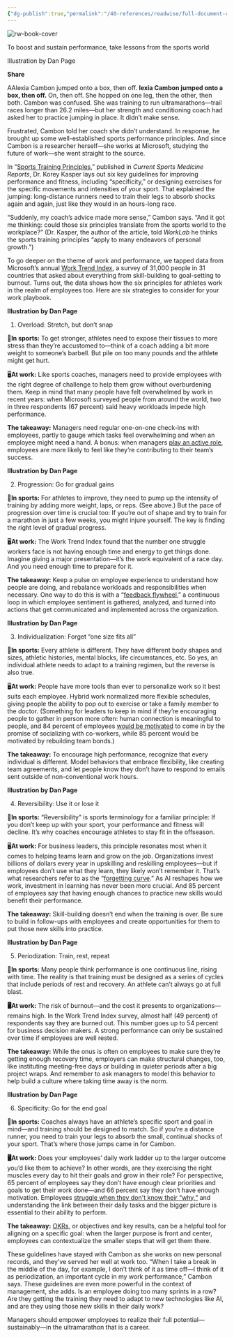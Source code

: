 ```yaml
---
{"dg-publish":true,"permalink":"/40-references/readwise/full-document-contents/six-principles-for-athletes-that-work-for-work-too/","tags":["rw/articles"]}
---
```


![rw-book-cover](https://images.ctfassets.net/y8fb0rhks3b3/6fk6FabOFiXWF8eU4mQ55E/ac410eeb3ccb25b3d53f7a528b25be55/hero_desktop_1920x1080.png)

To boost and sustain performance, take lessons from the sports world

Illustration by Dan Page

**Share**

AAlexia Cambon jumped onto a box, then off. **lexia Cambon jumped onto a box, then off.** On, then off. She hopped on one leg, then the other, then both. Cambon was confused. She was training to run ultramarathons—trail races longer than 26.2 miles—but her strength and conditioning coach had asked her to practice jumping in place. It didn’t make sense.

Frustrated, Cambon told her coach she didn’t understand. In response, he brought up some well-established sports performance principles. And since Cambon is a researcher herself—she works at Microsoft, studying the future of work—she went straight to the source.

In “[Sports Training Principles](https://journals.lww.com/acsm-csmr/fulltext/2019/04000/sports_training_principles.2.aspx),” published in *Current Sports Medicine Reports*, Dr. Korey Kasper lays out six key guidelines for improving performance and fitness, including “specificity,” or designing exercises for the specific movements and intensities of your sport. That explained the jumping: long-distance runners need to train their legs to absorb shocks again and again, just like they would in an hours-long race.

“Suddenly, my coach’s advice made more sense,” Cambon says. “And it got me thinking: could those six principles translate from the sports world to the workplace?” (Dr. Kasper, the author of the article, told *WorkLab* he thinks the sports training principles “apply to many endeavors of personal growth.”)

To go deeper on the theme of work and performance, we tapped data from Microsoft’s annual [Work Trend Index](https://www.microsoft.com/en-us/worklab/work-trend-index/will-ai-fix-work), a survey of 31,000 people in 31 countries that asked about everything from skill-building to goal-setting to burnout. Turns out, the data shows how the six principles for athletes work in the realm of employees too. Here are six strategies to consider for your work playbook.

**Illustration by Dan Page**

1. Overload: Stretch, but don’t snap

🏃**In sports:** To get stronger, athletes need to expose their tissues to more stress than they’re accustomed to—think of a coach adding a bit more weight to someone’s barbell. But pile on too many pounds and the athlete might get hurt.

🖥️**At work:** Like sports coaches, managers need to provide employees with the right degree of challenge to help them grow without overburdening them. Keep in mind that many people have felt overwhelmed by work in recent years: when Microsoft surveyed people from around the world, two in three respondents (67 percent) said heavy workloads impede high performance.

**The takeaway:** Managers need regular one-on-one check-ins with employees, partly to gauge which tasks feel overwhelming and when an employee might need a hand. A bonus: when managers [play an active role](https://www.microsoft.com/en-us/worklab/strategies-for-onboarding-in-a-hybrid-world), employees are more likely to feel like they’re contributing to their team’s success.

**Illustration by Dan Page**

2. Progression: Go for gradual gains

🏃**In sports:** For athletes to improve, they need to pump up the intensity of training by adding more weight, laps, or reps. (See above.) But the pace of progression over time is crucial too: If you’re out of shape and try to train for a marathon in just a few weeks, you might injure yourself. The key is finding the right level of gradual progress.

🖥️**At work:** The Work Trend Index found that the number one struggle workers face is not having enough time and energy to get things done. Imagine giving a major presentation—it’s the work equivalent of a race day. And you need enough time to prepare for it.

**The takeaway:** Keep a pulse on employee experience to understand how people are doing, and rebalance workloads and responsibilities when necessary. One way to do this is with a “[feedback flywheel](https://www.microsoft.com/en-us/worklab/work-trend-index/the-new-performance-equation-in-the-age-of-ai),” a continuous loop in which employee sentiment is gathered, analyzed, and turned into actions that get communicated and implemented across the organization.

**Illustration by Dan Page**

3. Individualization: Forget “one size fits all”

🏃**In sports:** Every athlete is different. They have different body shapes and sizes, athletic histories, mental blocks, life circumstances, etc. So yes, an individual athlete needs to adapt to a training regimen, but the reverse is also true.

🖥️**At work:** People have more tools than ever to personalize work so it best suits each employee. Hybrid work normalized more flexible schedules, giving people the ability to pop out to exercise or take a family member to the doctor. (Something for leaders to keep in mind if they’re encouraging people to gather in person more often: human connection is meaningful to people, and 84 percent of employees [would be motivated](https://www.microsoft.com/en-us/worklab/work-trend-index/hybrid-work-is-just-work) to come in by the promise of socializing with co-workers, while 85 percent would be motivated by rebuilding team bonds.)

**The takeaway:** To encourage high performance, recognize that every individual is different. Model behaviors that embrace flexibility, like creating team agreements, and let people know they don’t have to respond to emails sent outside of non-conventional work hours.

**Illustration by Dan Page**

4. Reversibility: Use it or lose it

🏃**In sports:** “Reversibility” is sports terminology for a familiar principle: If you don’t keep up with your sport, your performance and fitness will decline. It’s why coaches encourage athletes to stay fit in the offseason.

🖥️**At work:** For business leaders, this principle resonates most when it comes to helping teams learn and grow on the job. Organizations invest billions of dollars every year in upskilling and reskilling employees—but if employees don’t use what they learn, they likely won’t remember it. That’s what researchers refer to as the “[forgetting curve](https://journals.plos.org/plosone/article?id=10.1371/journal.pone.0120644).” As AI reshapes how we work, investment in learning has never been more crucial. And 85 percent of employees say that having enough chances to practice new skills would benefit their performance.

**The takeaway:** Skill-building doesn’t end when the training is over. Be sure to build in follow-ups with employees and create opportunities for them to put those new skills into practice.

**Illustration by Dan Page**

5. Periodization: Train, rest, repeat

**🏃In sports:** Many people think performance is one continuous line, rising with time. The reality is that training must be designed as a series of cycles that include periods of rest and recovery. An athlete can’t always go at full blast.

**🖥️At work:** The risk of burnout—and the cost it presents to organizations—remains high. In the Work Trend Index survey, almost half (49 percent) of respondents say they are burned out. This number goes up to 54 percent for business decision makers. A strong performance can only be sustained over time if employees are well rested.

**The takeaway:** While the onus is often on employees to make sure they’re getting enough recovery time, employers can make structural changes, too, like instituting meeting-free days or building in quieter periods after a big project wraps. And remember to ask managers to model this behavior to help build a culture where taking time away is the norm.

**Illustration by Dan Page**

6. Specificity: Go for the end goal

**🏃In sports:** Coaches always have an athlete’s specific sport and goal in mind—and training should be designed to match. So if you’re a distance runner, you need to train your legs to absorb the small, continual shocks of your sport. That’s where those jumps came in for Cambon.

**🖥️At work:** Does your employees’ daily work ladder up to the larger outcome you’d like them to achieve? In other words, are they exercising the right muscles every day to hit their goals and grow in their role? For perspective, 65 percent of employees say they don’t have enough clear priorities and goals to get their work done—and 66 percent say they don’t have enough motivation. Employees [struggle when they don't know their “why,“](https://www.microsoft.com/en-us/worklab/why-hybrid-work-makes-okrs-more-essential-than-ever) and understanding the link between their daily tasks and the bigger picture is essential to their ability to perform. 

**The takeaway:** [OKRs](https://www.microsoft.com/en-us/worklab/why-hybrid-work-makes-okrs-more-essential-than-ever), or objectives and key results, can be a helpful tool for aligning on a specific goal: when the larger purpose is front and center, employees can contextualize the smaller steps that will get them there.

These guidelines have stayed with Cambon as she works on new personal records, and they’ve served her well at work too. “When I take a break in the middle of the day, for example, I don’t think of it as time off—I think of it as periodization, an important cycle in my work performance,” Cambon says. These guidelines are even more powerful in the context of management, she adds. Is an employee doing too many sprints in a row? Are they getting the training they need to adapt to new technologies like AI, and are they using those new skills in their daily work?

Managers should empower employees to realize their full potential—sustainably—in the ultramarathon that is a career.

